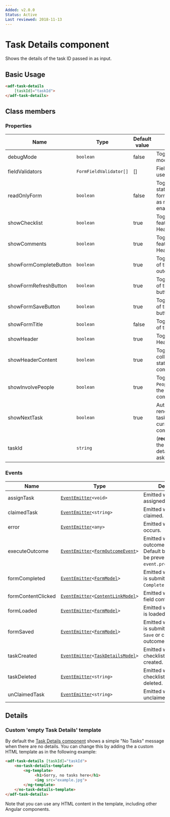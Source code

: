 ```yaml
---
Added: v2.0.0
Status: Active
Last reviewed: 2018-11-13
---
```


# Task Details component

Shows the details of the task ID passed in as input.

## Basic Usage

```html
<adf-task-details 
    [taskId]="taskId">
</adf-task-details>
```

## Class members

### Properties

| Name | Type | Default value | Description |
| ---- | ---- | ------------- | ----------- |
| debugMode | `boolean` | false | Toggles debug mode. |
| fieldValidators | `FormFieldValidator[]` | \[] | Field validators for use with the form. |
| readOnlyForm | `boolean` | false | Toggles read-only state of the form. All form widgets render as read-only if enabled. |
| showChecklist | `boolean` | true | Toggles `Checklist` feature for the Header component. |
| showComments | `boolean` | true | Toggles `Comments` feature for the Header component. |
| showFormCompleteButton | `boolean` | true | Toggles rendering of the `Complete` outcome button. |
| showFormRefreshButton | `boolean` | true | Toggles rendering of the `Refresh` button. |
| showFormSaveButton | `boolean` | true | Toggles rendering of the `Save` outcome button. |
| showFormTitle | `boolean` | false | Toggles rendering of the form title. |
| showHeader | `boolean` | true | Toggles task details Header component. |
| showHeaderContent | `boolean` | true | Toggles collapsed/expanded state of the Header component. |
| showInvolvePeople | `boolean` | true | Toggles `Involve People` feature for the Header component. |
| showNextTask | `boolean` | true | Automatically renders the next task when the current one is completed. |
| taskId | `string` |  | (**required**) The id of the task whose details we are asking for. |

### Events

| Name | Type | Description |
| ---- | ---- | ----------- |
| assignTask | [`EventEmitter`](https://angular.io/api/core/EventEmitter)`<void>` | Emitted when a task is assigned. |
| claimedTask | [`EventEmitter`](https://angular.io/api/core/EventEmitter)`<string>` | Emitted when a task is claimed. |
| error | [`EventEmitter`](https://angular.io/api/core/EventEmitter)`<any>` | Emitted when an error occurs. |
| executeOutcome | [`EventEmitter`](https://angular.io/api/core/EventEmitter)`<`[`FormOutcomeEvent`](../../lib/core/form/components/widgets/core/form-outcome-event.model.ts)`>` | Emitted when any outcome is executed. Default behaviour can be prevented via `event.preventDefault()`. |
| formCompleted | [`EventEmitter`](https://angular.io/api/core/EventEmitter)`<`[`FormModel`](../../lib/core/form/components/widgets/core/form.model.ts)`>` | Emitted when the form is submitted with the `Complete` outcome. |
| formContentClicked | [`EventEmitter`](https://angular.io/api/core/EventEmitter)`<`[`ContentLinkModel`](../../lib/core/form/components/widgets/core/content-link.model.ts)`>` | Emitted when the form field content is clicked. |
| formLoaded | [`EventEmitter`](https://angular.io/api/core/EventEmitter)`<`[`FormModel`](../../lib/core/form/components/widgets/core/form.model.ts)`>` | Emitted when the form is loaded or reloaded. |
| formSaved | [`EventEmitter`](https://angular.io/api/core/EventEmitter)`<`[`FormModel`](../../lib/core/form/components/widgets/core/form.model.ts)`>` | Emitted when the form is submitted with the `Save` or custom outcomes. |
| taskCreated | [`EventEmitter`](https://angular.io/api/core/EventEmitter)`<`[`TaskDetailsModel`](../../lib/process-services/task-list/models/task-details.model.ts)`>` | Emitted when a checklist task is created. |
| taskDeleted | [`EventEmitter`](https://angular.io/api/core/EventEmitter)`<string>` | Emitted when a checklist task is deleted. |
| unClaimedTask | [`EventEmitter`](https://angular.io/api/core/EventEmitter)`<string>` | Emitted when a task is unclaimed. |

## Details

### Custom 'empty Task Details' template

By default the [Task Details component](../process-services/task-details.component.md) shows a simple "No Tasks"  message when there are
no details. You can change this by adding the a custom HTML template as in the following
example:

```html
<adf-task-details [taskId]="taskId">
    <no-task-details-template>
        <ng-template>
             <h1>Sorry, no tasks here</h1>
             <img src="example.jpg">
        </ng-template>
    </no-task-details-template>
</adf-task-details>    
```

Note that you can use any HTML content in the template, including other Angular components.
